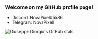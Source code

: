 ### Welcome on my GitHub profile page!

- Discord: NovaPixel#5586
- Telegram: NovaPixell

![Giuseppe Giorgio's GitHub stats](https://github-readme-stats.vercel.app/api?username=NovaPixell&show_icons=true&theme=dark)
